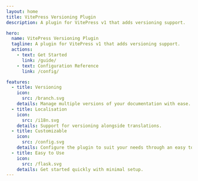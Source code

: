 ```yaml
---
layout: home
title: VitePress Versioning Plugin
description: A plugin for VitePress v1 that adds versioning support.

hero:
  name: VitePress Versioning Plugin
  tagline: A plugin for VitePress v1 that adds versioning support.
  actions:
    - text: Get Started
      link: /guide/
    - text: Configuration Reference
      link: /config/

features:
  - title: Versioning
    icon: 
      src: /branch.svg
    details: Manage multiple versions of your documentation with ease.
  - title: Localisation
    icon:
      src: /i18n.svg
    details: Support for versioning alongside translations.
  - title: Customizable
    icon:
      src: /config.svg
    details: Configure the plugin to suit your needs through an easy to modify configuration.
  - title: Easy to Use
    icon:
      src: /flask.svg
    details: Get started quickly with minimal setup.
---
```

